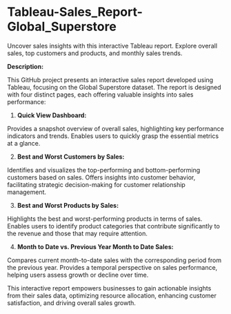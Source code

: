 # Tableau-Sales_Report-Global_Superstore
Uncover sales insights with this interactive Tableau report. Explore overall sales, top customers and products, and monthly sales trends.

**Description:**

This GitHub project presents an interactive sales report developed using Tableau, focusing on the Global Superstore dataset. The report is designed with four distinct pages, each offering valuable insights into sales performance:

1. **Quick View Dashboard:**

Provides a snapshot overview of overall sales, highlighting key performance indicators and trends.
Enables users to quickly grasp the essential metrics at a glance.

2. **Best and Worst Customers by Sales:**

Identifies and visualizes the top-performing and bottom-performing customers based on sales.
Offers insights into customer behavior, facilitating strategic decision-making for customer relationship management.

3. **Best and Worst Products by Sales:**

Highlights the best and worst-performing products in terms of sales.
Enables users to identify product categories that contribute significantly to the revenue and those that may require attention.

4. **Month to Date vs. Previous Year Month to Date Sales:**

Compares current month-to-date sales with the corresponding period from the previous year.
Provides a temporal perspective on sales performance, helping users assess growth or decline over time.

This interactive report empowers businesses to gain actionable insights from their sales data, optimizing resource allocation, enhancing customer satisfaction, and driving overall sales growth.
